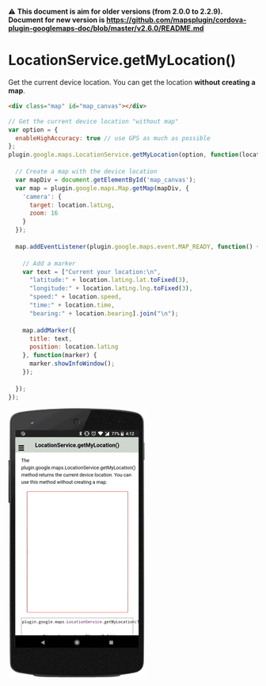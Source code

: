 :warning: **This document is aim for older versions (from 2.0.0 to 2.2.9).
Document for new version is https://github.com/mapsplugin/cordova-plugin-googlemaps-doc/blob/master/v2.6.0/README.md**

# LocationService.getMyLocation()

Get the current device location. You can get the location **without creating a map**.

```html
<div class="map" id="map_canvas"></div>
```

```js
// Get the current device location "without map"
var option = {
  enableHighAccuracy: true // use GPS as much as possible
};
plugin.google.maps.LocationService.getMyLocation(option, function(location) {

  // Create a map with the device location
  var mapDiv = document.getElementById('map_canvas');
  var map = plugin.google.maps.Map.getMap(mapDiv, {
    'camera': {
      target: location.latLng,
      zoom: 16
    }
  });

  map.addEventListener(plugin.google.maps.event.MAP_READY, function() {

    // Add a marker
    var text = ["Current your location:\n",
      "latitude:" + location.latLng.lat.toFixed(3),
      "longitude:" + location.latLng.lng.toFixed(3),
      "speed:" + location.speed,
      "time:" + location.time,
      "bearing:" + location.bearing].join("\n");

    map.addMarker({
      title: text,
      position: location.latLng
    }, function(marker) {
      marker.showInfoWindow();
    });

  });
});
```

![](image.gif)
